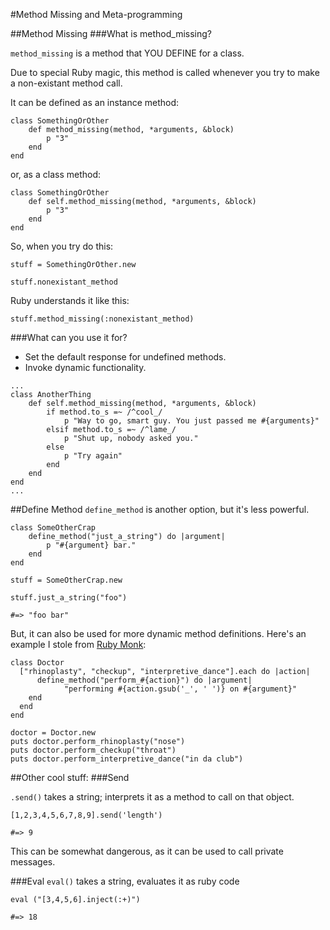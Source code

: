 #Method Missing and Meta-programming

##Method Missing
###What is method_missing?

`method_missing` is a method that YOU DEFINE for a class. 

Due to special Ruby magic, this method is called whenever you try to make a non-existant method call.

It can be defined as an instance method:
````
class SomethingOrOther
	def method_missing(method, *arguments, &block)
		p "3"
	end
end
````
or, as a class method:
````
class SomethingOrOther
	def self.method_missing(method, *arguments, &block)
		p "3"
	end
end
````
So, when you try do this:
````
stuff = SomethingOrOther.new

stuff.nonexistant_method
````
Ruby understands it like this:
````
stuff.method_missing(:nonexistant_method)
````

###What can you use it for?
* Set the default response for undefined methods.
* Invoke dynamic functionality.

````
...
class AnotherThing
	def self.method_missing(method, *arguments, &block)
		if method.to_s =~ /^cool_/
			p "Way to go, smart guy. You just passed me #{arguments}"
		elsif method.to_s =~ /^lame_/
			p "Shut up, nobody asked you."
		else
			p "Try again"
		end
	end
end
...
````



##Define Method
`define_method` is another option, but it's less powerful.

````
class SomeOtherCrap
	define_method("just_a_string") do |argument|
		p "#{argument} bar."
	end
end

stuff = SomeOtherCrap.new

stuff.just_a_string("foo")

#=> "foo bar"
````

But, it can also be used for more dynamic method definitions. Here's an example I stole from [Ruby Monk](http://rubymonk.com/learning/books/2-metaprogramming-ruby/chapters/25-dynamic-methods/lessons/72-define-method):

````
class Doctor
  ["rhinoplasty", "checkup", "interpretive_dance"].each do |action|
	  define_method("perform_#{action}") do |argument|
			"performing #{action.gsub('_', ' ')} on #{argument}"
  	end
  end
end

doctor = Doctor.new
puts doctor.perform_rhinoplasty("nose")
puts doctor.perform_checkup("throat")
puts doctor.perform_interpretive_dance("in da club")
````


##Other cool stuff:
###Send

`.send()` takes a string; interprets it as a method to call on that object. 
````
[1,2,3,4,5,6,7,8,9].send('length')

#=> 9
````
This can be somewhat dangerous, as it can be used to call private messages.

###Eval
`eval()` takes a string, evaluates it as ruby code

````
eval ("[3,4,5,6].inject(:+)")

#=> 18
````
